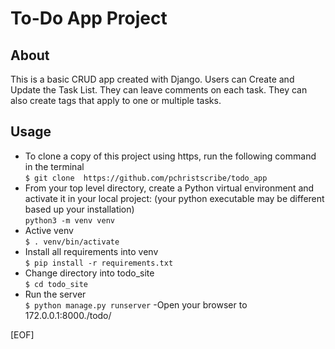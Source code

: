 # To-Do App Project

## About

This is a basic CRUD app created with Django.  Users can Create and Update the Task List.  They can leave comments on each task.
They can also create tags that apply to one or multiple tasks.

## Usage

- To clone a copy of this project using https, run the following command in the terminal <br>
```$ git clone  https://github.com/pchristscribe/todo_app```
- From your top level directory, create a Python virtual environment and activate it in your local project: (your python executable may be different based up your installation) <br>
```python3 -m venv venv```
- Active venv<br>
```$ . venv/bin/activate```
- Install all requirements into venv<br>
```$ pip install -r requirements.txt```
- Change directory into todo_site<br>
```$ cd todo_site```
- Run the server<br>
```$ python manage.py runserver```
-Open your browser to 172.0.0.1:8000./todo/

[EOF]

